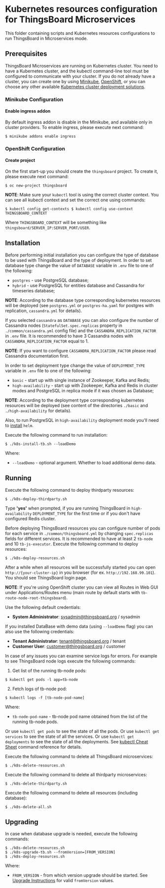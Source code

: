 # Kubernetes resources configuration for ThingsBoard Microservices

This folder containing scripts and Kubernetes resources configurations to run ThingsBoard in Microservices mode.

## Prerequisites

ThingsBoard Microservices are running on Kubernetes cluster.
You need to have a Kubernetes cluster, and the kubectl command-line tool must be configured to communicate with your cluster.
If you do not already have a cluster, you can create one by using [Minikube](https://kubernetes.io/docs/setup/minikube), 
[OpenShift](https://www.techrepublic.com/article/how-to-install-openshift-origin-on-ubuntu-18-04/),
or you can choose any other available [Kubernetes cluster deployment solutions](https://unofficial-kubernetes.readthedocs.io/en/latest/setup/pick-right-solution/).

### Minikube Configuration

#### Enable ingress addon 
By default ingress addon is disable in the Minikube, and available only in cluster providers.
To enable ingress, please execute next command:

`
$ minikube addons enable ingress
` 

### OpenShift Configuration

#### Create project 
On the first start-up you should create the `thingsboard` project.
To create it, please execute next command:

`
$ oc new-project thingsboard
` 

**NOTE**: Make sure your `kubectl` tool is using the correct cluster context.
You can see all kubectl context and set the correct one using commands:

`
$ kubectl config get-contexts
$ kubectl config use-context THINGSBOARD_CONTEXT
`

Where `THINGSBOARD_CONTEXT` will be something like `thingsboard/SERVER_IP:SERVER_PORT/USER`.

## Installation

Before performing initial installation you can configure the type of database to be used with ThingsBoard and the type of deployment.
In order to set database type change the value of `DATABASE` variable in `.env` file to one of the following:

- `postgres` - use PostgreSQL database;
- `hybrid` - use PostgreSQL for entities database and Cassandra for timeseries database;

**NOTE**: According to the database type corresponding kubernetes resources will be deployed (see `postgres.yml` or `postgres-ha.yaml` for postgres with replication, `cassandra.yml` for details).

If you selected `cassandra` as `DATABASE` you can also configure the number of Cassandra nodes (`StatefulSet.spec.replicas` property in `./common/cassandra.yml` config file) and the `CASSANDRA_REPLICATION_FACTOR` in `.env` file. 
It is recommended to have 3 Cassandra nodes with `CASSANDRA_REPLICATION_FACTOR` equal to 1.

**NOTE**: If you want to configure `CASSANDRA_REPLICATION_FACTOR` please read Cassandra documentation first.  

In order to set deployment type change the value of `DEPLOYMENT_TYPE` variable in `.env` file to one of the following:

- `basic` - start up with single instance of Zookeeper, Kafka and Redis;
- `high-availability` - start up with Zookeeper, Kafka and Redis in cluster modes and PostgreSQL in replica mode if it was chosen as Database;

**NOTE**: According to the deployment type corresponding kubernetes resources will be deployed (see content of the directories `./basic` and `./high-availability` for details).

Also, to run PostgreSQL in `high-availability` deployment mode you'll need to  [install](https://helm.sh/docs/intro/install/) `helm`.

Execute the following command to run installation:

`
$ ./k8s-install-tb.sh --loadDemo
`

Where:

- `--loadDemo` - optional argument. Whether to load additional demo data.

## Running

Execute the following command to deploy thirdparty resources:

`
$ ./k8s-deploy-thirdparty.sh
`

Type **'yes'** when prompted, if you are running ThingsBoard in `high-availability` `DEPLOYMENT_TYPE` for the first time or if you don't have configured Redis cluster.

Before deploying ThingsBoard resources you can configure number of pods for each service in `./common/thingsboard.yml` by changing `spec.replicas` fields for different services. 
It is recommended to have at least 2 `tb-node` and 10 `tb-js-executor`.
Execute the following command to deploy resources:

`
$ ./k8s-deploy-resources.sh
`

After a while when all resources will be successfully started you can open `http://{your-cluster-ip}` in you browser (for ex. `http://192.168.99.101`).
You should see ThingsBoard login page.

**NOTE**: If you're using OpenShift cluster you can view all Routes in Web GUI under Applications/Routes menu (main route by default starts with `tb-route-node-root-thingsboard`).

Use the following default credentials:

- **System Administrator**: sysadmin@thingsboard.org / sysadmin

If you installed DataBase with demo data (using `--loadDemo` flag) you can also use the following credentials:

- **Tenant Administrator**: tenant@thingsboard.org / tenant
- **Customer User**: customer@thingsboard.org / customer

In case of any issues you can examine service logs for errors.
For example to see ThingsBoard node logs execute the following commands:

1) Get list of the running tb-node pods:

`
$ kubectl get pods -l app=tb-node
`

2) Fetch logs of tb-node pod:

`
$ kubectl logs -f [tb-node-pod-name]
`

Where:

- `tb-node-pod-name` - tb-node pod name obtained from the list of the running tb-node pods.

Or use `kubectl get pods` to see the state of all the pods.
Or use `kubectl get services` to see the state of all the services.
Or use `kubectl get deployments` to see the state of all the deployments.
See [kubectl Cheat Sheet](https://kubernetes.io/docs/reference/kubectl/cheatsheet/) command reference for details.

Execute the following command to delete all ThingsBoard microservices:

`
$ ./k8s-delete-resources.sh
`

Execute the following command to delete all thirdparty microservices:

`
$ ./k8s-delete-thirdparty.sh
`

Execute the following command to delete all resources (including database):

`
$ ./k8s-delete-all.sh
`

## Upgrading

In case when database upgrade is needed, execute the following commands:

```
$ ./k8s-delete-resources.sh
$ ./k8s-upgrade-tb.sh --fromVersion=[FROM_VERSION]
$ ./k8s-deploy-resources.sh
```

Where:

- `FROM_VERSION` - from which version upgrade should be started. See [Upgrade Instructions](https://thingsboard.io/docs/user-guide/install/upgrade-instructions) for valid `fromVersion` values.
